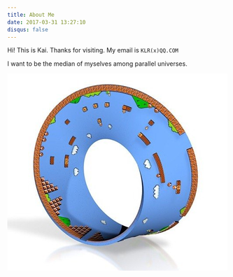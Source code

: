 ```yaml
---
title: About Me
date: 2017-03-31 13:27:10
disqus: false
---
```

Hi! This is Kai. Thanks for visiting.
My email is `KLR(x)QQ.COM`

I want to be the median of myselves among parallel universes.

![Mobius Strip](/images/mobius.jpg)
